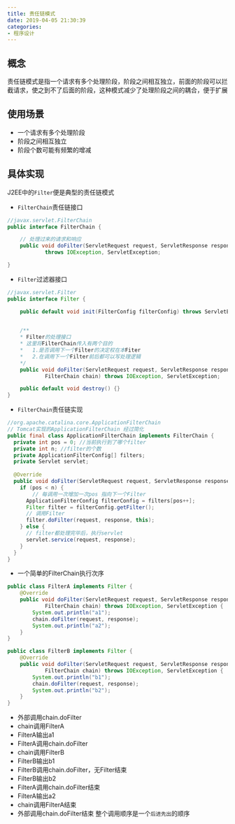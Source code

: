 ```yaml
---
title: 责任链模式
date: 2019-04-05 21:30:39
categories:
- 程序设计
---
```


## 概念
责任链模式是指一个请求有多个处理阶段，阶段之间相互独立，前面的阶段可以拦截请求，使之到不了后面的阶段，这种模式减少了处理阶段之间的耦合，便于扩展


## 使用场景
- 一个请求有多个处理阶段
- 阶段之间相互独立
- 阶段个数可能有频繁的增减


## 具体实现
J2EE中的`Filter`便是典型的责任链模式
- `FilterChain`责任链接口
```java
//javax.servlet.FilterChain
public interface FilterChain {

    // 处理过来的请求和响应
    public void doFilter(ServletRequest request, ServletResponse response)
            throws IOException, ServletException;

}
```

- `Filter`过滤器接口
```java
//javax.servlet.Filter
public interface Filter {

    public default void init(FilterConfig filterConfig) throws ServletException {}

    
    /**
    * Filter的处理接口
    * 这里将FilterChain传入有两个目的
    *   1.是否调用下一个Filter的决定权在本Fiter
    *   2.在调用下一个Filter前后都可以写处理逻辑
    */
    public void doFilter(ServletRequest request, ServletResponse response,
            FilterChain chain) throws IOException, ServletException;

    public default void destroy() {}
}
```

- `FilterChain`责任链实现
```java
//org.apache.catalina.core.ApplicationFilterChain
// Tomcat实现的ApplicationFilterChain 经过简化
public final class ApplicationFilterChain implements FilterChain {
  private int pos = 0; //当前执行到了哪个filter
  private int n; //filter的个数
  private ApplicationFilterConfig[] filters;
  private Servlet servlet;
  
  @Override
  public void doFilter(ServletRequest request, ServletResponse response) {
    if (pos < n) {
        // 每调用一次增加一次pos 指向下一个Filter
      ApplicationFilterConfig filterConfig = filters[pos++];
      Filter filter = filterConfig.getFilter();
      // 调用Filter
      filter.doFilter(request, response, this);
    } else {
      // filter都处理完毕后，执行servlet
      servlet.service(request, response);
    }
  }
}
```

- 一个简单的FilterChain执行次序
```java
public class FilterA implements Filter {
    @Override
    public void doFilter(ServletRequest request, ServletResponse response,
            FilterChain chain) throws IOException, ServletException {
        System.out.println("a1");
        chain.doFilter(request, response);
        System.out.println("a2");
    }
}

public class FilterB implements Filter {
    @Override
    public void doFilter(ServletRequest request, ServletResponse response,
            FilterChain chain) throws IOException, ServletException {
        System.out.println("b1");
        chain.doFilter(request, response);
        System.out.println("b2");
    }
}


```
 - 外部调用chain.doFilter
 - chain调用FilterA
 - FilterA输出a1
 - FilterA调用chain.doFilter
 - chain调用FilterB
 - FilterB输出b1
 - FilterB调用chain.doFilter，无Filter结束
 - FilterB输出b2
 - FilterA调用chain.doFilter结束
 - FilterA输出a2
 - chain调用FilterA结束
 - 外部调用chain.doFilter结束
整个调用顺序是一个`后进先出`的顺序

